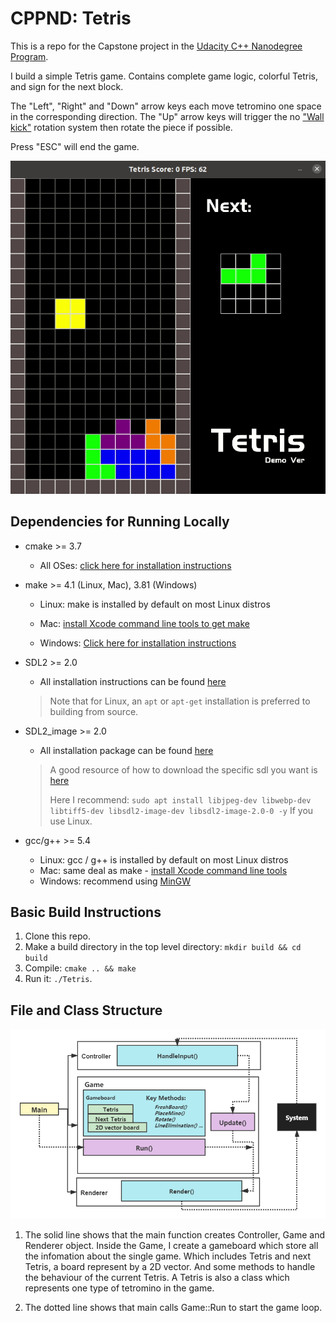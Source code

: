 # CPPND: Tetris

This is a repo for the Capstone project in the [Udacity C++ Nanodegree Program](https://www.udacity.com/course/c-plus-plus-nanodegree--nd213).

I build a simple Tetris game. Contains complete game logic, colorful Tetris, and sign for the next block.

The "Left", "Right" and "Down" arrow keys each move tetromino one space in the corresponding direction.
The "Up" arrow keys will trigger the no ["Wall kick"](https://tetris.fandom.com/wiki/Wall_kick) rotation system then rotate the piece if possible.

Press "ESC" will end the game.

<img src="Tetris_game.gif"/>

## Dependencies for Running Locally

* cmake >= 3.7

  * All OSes: [click here for installation instructions](https://cmake.org/install/)

* make >= 4.1 (Linux, Mac), 3.81 (Windows)

  * Linux: make is installed by default on most Linux distros

  * Mac: [install Xcode command line tools to get make](https://developer.apple.com/xcode/features/)

  * Windows: [Click here for installation instructions](http://gnuwin32.sourceforge.net/packages/make.htm)

* SDL2 >= 2.0

  * All installation instructions can be found [here](https://wiki.libsdl.org/Installation)

  >Note that for Linux, an `apt` or `apt-get` installation is preferred to building from source. 

* SDL2_image >= 2.0

  * All installation package can be found [here](https://www.libsdl.org/projects/SDL_image/)

  >A good resource of how to download the specific sdl you want is [here](https://gist.github.com/BoredBored/3187339a99f7786c25075d4d9c80fad5)
  >
  >Here I recommend: `sudo apt install libjpeg-dev libwebp-dev libtiff5-dev libsdl2-image-dev libsdl2-image-2.0-0 -y` If you use Linux.

* gcc/g++ >= 5.4

  * Linux: gcc / g++ is installed by default on most Linux distros
  * Mac: same deal as make - [install Xcode command line tools](https://developer.apple.com/xcode/features/)
  * Windows: recommend using [MinGW](http://www.mingw.org/)

## Basic Build Instructions

1. Clone this repo.
2. Make a build directory in the top level directory: `mkdir build && cd build`
3. Compile: `cmake .. && make`
4. Run it: `./Tetris`.

## File and Class Structure

<img src="structure.png"/>

1. The solid line shows that the main function creates Controller, Game and Renderer object.
Inside the Game, I create a gameboard which store all the infomation about the single game. Which includes Tetris and next Tetris, a board represent by a 2D vector. And some methods to handle the behaviour of the current Tetris.
A Tetris is also a class which represents one type of tetromino in the game.

2. The dotted line shows that main calls Game::Run to start the game loop.
<!-- ## Rubric Points

- All points in README.
- All points in Compiling and Testing
- All points in Loops, Functions, I/O.
- Object Oriented Programming
  - The project uses Object Oriented Programming techniques.
  - Classes use appropriate access specifiers for class members.
  - Classes encapsulate behavior.
  - Classes follow an appropriate inheritance hierarchy.
  - Overloaded functions allow the same function to operate on different parameters.
- Memory Management
  - The project makes use of references in function declarations.
  - The project uses destructors appropriately.
  - The project uses scope / Resource Acquisition Is Initialization (RAII) where appropriate.
  - The project follows the Rule of 5.

- NO rubric points in Concurrency part. -->
